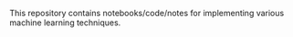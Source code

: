 This repository contains notebooks/code/notes for implementing various  machine learning techniques. 